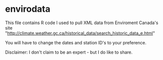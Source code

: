 # envirodata
This file contains R code I used to pull XML data from Enviroment Canada's site "http://climate.weather.gc.ca/historical_data/search_historic_data_e.html"

You will have to change the dates and station ID's to your preference.

Disclaimer: I don't claim to be an expert - but I do like to share.

